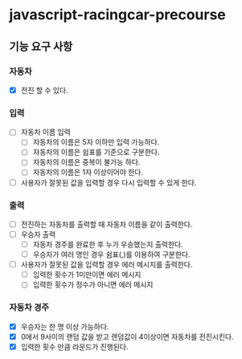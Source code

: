 # javascript-racingcar-precourse

## 기능 요구 사항

### 자동차

- [x] 전진 할 수 있다.

### 입력

- [ ] 자동차 이름 입력
  - [ ] 자동차의 이름은 5자 이하만 입력 가능하다.
  - [ ] 자동차의 이름은 쉽표를 기준으로 구분한다.
  - [ ] 자동차의 이름은 중복이 불가능 하다.
  - [ ] 자동차의 이름은 1자 이상이어야 한다.
- [ ] 사용자가 잘못된 값을 입력할 경우 다시 입력할 수 있게 한다.

### 출력

- [ ] 전진하는 자동차를 출력할 때 자동차 이름을 같이 출력한다.
- [ ] 우승자 출력
  - [ ] 자동차 경주를 완료한 후 누가 우승했는지 출력한다.
  - [ ] 우승자가 여러 명인 경우 쉼표(,)를 이용하여 구분한다.
- [ ] 사용자가 잘못된 값을 입력할 경우 에러 메시지를 출력한다.
  - [ ] 입력한 횟수가 1미만이면 에러 메시지
  - [ ] 입력한 횟수가 정수가 아니면 에러 메시지

### 자동차 경주

- [x] 우승자는 한 명 이상 가능하다.
- [x] 0에서 9사이의 랜덤 값을 받고 랜덤값이 4이상이면 자동차를 전진시킨다.
- [x] 입력한 횟수 만큼 라운드가 진행된다.
